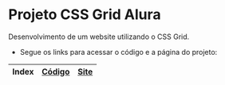 # Projeto CSS Grid Alura
 Desenvolvimento de um website utilizando o CSS Grid.
 
  * Segue os links para acessar o código e a página do projeto:
 
Index | [Código]() | [Site]()
---|---|---|
